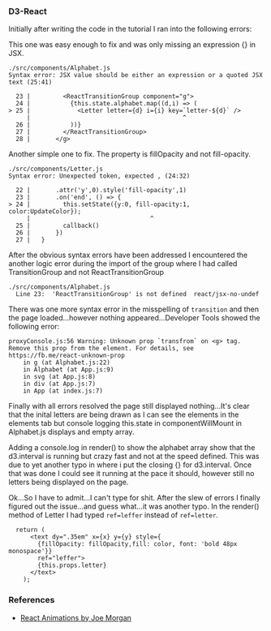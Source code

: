 ### D3-React

Initially after writing the code in the tutorial I ran into the following errors:

This one was easy enough to fix and was only missing an expression {} in JSX.
```
./src/components/Alphabet.js
Syntax error: JSX value should be either an expression or a quoted JSX text (25:41)

  23 |         <ReactTransitionGroup component="g"> 
  24 |           {this.state.alphabet.map((d,i) => (
> 25 |             <Letter letter={d} i={i} key=`letter-${d}` />
     |                                          ^
  26 |           ))}
  27 |         </ReactTransitionGroup>
  28 |       </g>
```



Another simple one to fix.  The property is fillOpacity and not fill-opacity. 
```
./src/components/Letter.js
Syntax error: Unexpected token, expected , (24:32)

  22 |       .attr('y',0).style('fill-opacity',1)
  23 |       .on('end', () => {
> 24 |         this.setState({y:0, fill-opacity:1, color:UpdateColor});
     |                                 ^
  25 |         callback()
  26 |       })
  27 |   }
```


After the obvious syntax errors have been addressed I encountered the another logic error during the import of the group where I had called TransitionGroup and not ReactTransitionGroup
```
./src/components/Alphabet.js
  Line 23:  'ReactTransitionGroup' is not defined  react/jsx-no-undef
```


There was one more syntax error in the misspelling of `transition` and then the page loaded...however nothing appeared...Developer Tools showed the following error:

```
proxyConsole.js:56 Warning: Unknown prop `transfrom` on <g> tag. Remove this prop from the element. For details, see https://fb.me/react-unknown-prop
    in g (at Alphabet.js:22)
    in Alphabet (at App.js:9)
    in svg (at App.js:8)
    in div (at App.js:7)
    in App (at index.js:7)
```


Finally with all errors resolved the page still displayed nothing...It's clear that the inital letters are being drawn as I can see the elements in the elements tab but console logging this.state in componentWillMount in Alphabet.js displays and empty array.

Adding a console.log in render() to show the alphabet array show that the d3.interval is running but crazy fast and not at the speed defined.  This was due to yet another typo in where i put the closing {} for d3.interval.  Once that was done I could see it running at the pace it should, however still no letters being displayed on the page.  

Ok...So I have to admit...I can't type for shit.  After the slew of errors I finally figured out the issue...and guess what...it was another typo.  In the render() method of Letter I had typed `ref=leffer` instead of `ref=letter`.  

```
  return (
      <text dy=".35em" x={x} y={y} style={
        {fillOpacity: fillOpacity,fill: color, font: 'bold 48px monospace'}}
        ref="leffer">
        {this.props.letter}
      </text>
    );
```

### References

- [React Animations by Joe Morgan](http://www.thejoemorgan.com/blog/2016/09/23/react-animations/)
